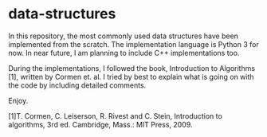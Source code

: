 # data-structures
In this repository, the most commonly used data structures have been implemented from the scratch. The implementation language is Python 3 for now. In near future, I am planning to include C++ implementations too.

During the implementations, I followed the book, Introduction to Algorithms [1], written by Cormen et. al. I tried by best to explain what is going on with the code by including detailed comments.

Enjoy.

[1]T. Cormen, C. Leiserson, R. Rivest and C. Stein, Introduction to algorithms, 3rd ed. Cambridge, Mass.: MIT Press, 2009. 
